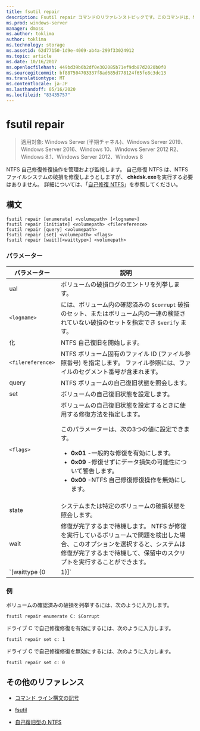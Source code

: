 ```yaml
---
title: fsutil repair
description: Fsutil repair コマンドのリファレンストピックです。このコマンドは、NTFS 自己修復修復操作を管理および監視します。
ms.prod: windows-server
manager: dmoss
ms.author: toklima
author: toklima
ms.technology: storage
ms.assetid: 62d77150-1d9e-4069-ab4a-299f33024912
ms.topic: article
ms.date: 10/16/2017
ms.openlocfilehash: 449bd39b6b2df0e302085b71ef9db87d2020b0f0
ms.sourcegitcommit: bf887504703337f8ad685d778124f65fe8c3dc13
ms.translationtype: MT
ms.contentlocale: ja-JP
ms.lasthandoff: 05/16/2020
ms.locfileid: "83435757"
---
```

# <a name="fsutil-repair"></a>fsutil repair

> 適用対象: Windows Server (半期チャネル)、Windows Server 2019、Windows Server 2016、Windows 10、Windows Server 2012 R2、Windows 8.1、Windows Server 2012、Windows 8

NTFS 自己修復修復操作を管理および監視します。 自己修復 NTFS は、NTFS ファイルシステムの破損を修復しようとしますが、 **chkdsk.exe**を実行する必要はありません。 詳細については、「[自己修復 NTFS](https://docs.microsoft.com/previous-versions/windows/it-pro/windows-server-2008-R2-and-2008/cc771388(v=ws.10))」を参照してください。

## <a name="syntax"></a>構文

```
fsutil repair [enumerate] <volumepath> [<logname>]
fsutil repair [initiate] <volumepath> <filereference>
fsutil repair [query] <volumepath>
fsutil repair [set] <volumepath> <flags>
fsutil repair [wait][<waittype>] <volumepath>

```

### <a name="parameters"></a>パラメーター

| パラメーター | 説明 |
| --------- | ----------- |
| ual | ボリュームの破損ログのエントリを列挙します。 |
| `<logname>` | には、ボリューム内の確認済みの `$corrupt` 破損のセット、またはボリューム内の一連の検証されていない破損のセットを指定でき `$verify` ます。 |
| 化 | NTFS 自己復旧を開始します。 |
| `<filereference>` | NTFS ボリューム固有のファイル ID (ファイル参照番号) を指定します。 ファイル参照には、ファイルのセグメント番号が含まれます。 |
| query | NTFS ボリュームの自己復旧状態を照会します。 |
| set | ボリュームの自己復旧状態を設定します。 |
| `<flags>` | ボリュームの自己復旧状態を設定するときに使用する修復方法を指定します。<p>このパラメーターは、次の3つの値に設定できます。<ul><li>**0x01** -一般的な修復を有効にします。</li><li>**0x09** -修復せずにデータ損失の可能性について警告します。</li><li>**0x00** -NTFS 自己修復修復操作を無効にします。</li></ul> |
| state | システムまたは特定のボリュームの破損状態を照会します。 |
| wait | 修復が完了するまで待機します。 NTFS が修復を実行しているボリュームで問題を検出した場合、このオプションを選択すると、システムは修復が完了するまで待機して、保留中のスクリプトを実行することができます。 |
| `[waittype {0|1}]` | 現在の修復が完了するまで待機するか、すべての修復が完了するまで待機するかを指定します。 *Waittype*パラメーターには、次の値を設定できます。<ul><li>**0** -すべての修復が完了するまで待機します。  (既定値)</li><li>**1** -現在の修復が完了するまで待機します。</li></ul> |

### <a name="examples"></a>例

ボリュームの確認済みの破損を列挙するには、次のように入力します。

```
fsutil repair enumerate C: $Corrupt
```

ドライブ C で自己修復修復を有効にするには、次のように入力します。

```
fsutil repair set c: 1
```

ドライブ C で自己修復修復を無効にするには、次のように入力します。

```
fsutil repair set c: 0
```

## <a name="additional-references"></a>その他のリファレンス

- [コマンド ライン構文の記号](command-line-syntax-key.md)

- [fsutil](fsutil.md)

- [自己復旧型の NTFS](https://docs.microsoft.com/previous-versions/windows/it-pro/windows-server-2008-R2-and-2008/cc771388(v=ws.10))
